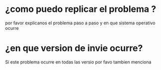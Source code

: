 #    ¿como puedo replicar el problema ? 
por favor explicanos el problema paso a paso y en que sistema  operativo ocurre 
#  ¿en que version de invie ocurre? 
Si este problema ocurre en todas las versio por favo tambien menciona
